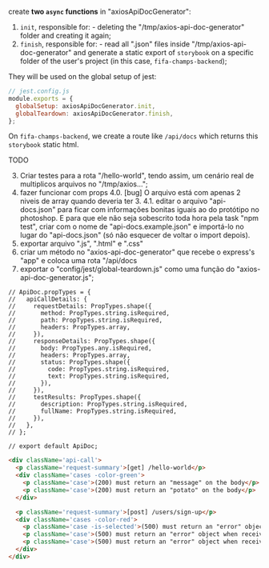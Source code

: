 create **two `async` functions** in "axiosApiDocGenerator":
  1. `init`, responsible for:
    - deleting the "/tmp/axios-api-doc-generator" folder and creating it again;
  2. `finish`, responsible for:
    - read all ".json" files inside "/tmp/axios-api-doc-generator" and generate a static export of `storybook` on a specific folder of the user's project (in this case, `fifa-champs-backend`);

They will be used on the global setup of jest:
```js
// jest.config.js
module.exports = {
  globalSetup: axiosApiDocGenerator.init,
  globalTeardown: axiosApiDocGenerator.finish,
};
```

On `fifa-champs-backend`, we create a route like `/api/docs` which returns this `storybook` static html.

TODO

3. Criar testes para a rota "/hello-world", tendo assim, um cenário real de multiplicos arquivos no "/tmp/axios...";
4. fazer funcionar com props
  4.0. [bug] O arquivo está com apenas 2 niveis de array quando deveria ter 3.
  4.1. editar o arquivo "api-docs.json" para ficar com informações bonitas iguais ao do protótipo no photoshop.
  E para que ele não seja sobescrito toda hora pela task "npm test", criar com o nome de "api-docs.example.json" e importá-lo no lugar do "api-docs.json" (só não esquecer de voltar o import depois).
5. exportar arquivo ".js", ".html" e ".css"
6. criar um método no "axios-api-doc-generator" que recebe o express's "app" e coloca uma rota "/api/docs
7. exportar o "config/jest/global-teardown.js" como uma função do "axios-api-doc-generator.js";

```
// ApiDoc.propTypes = {
//   apiCallDetails: {
//     requestDetails: PropTypes.shape({
//       method: PropTypes.string.isRequired,
//       path: PropTypes.string.isRequired,
//       headers: PropTypes.array,
//     }),
//     responseDetails: PropTypes.shape({
//       body: PropTypes.any.isRequired,
//       headers: PropTypes.array,
//       status: PropTypes.shape({
//         code: PropTypes.string.isRequired,
//         text: PropTypes.string.isRequired,
//       }),
//     }),
//     testResults: PropTypes.shape({
//       description: PropTypes.string.isRequired,
//       fullName: PropTypes.string.isRequired,
//     }),
//   },
// };

// export default ApiDoc;
```

```html
<div className='api-call'>
  <p className='request-summary'>[get] /hello-world</p>
  <div className='cases -color-green'>
    <p className='case'>(200) must return an "message" on the body</p>
    <p className='case'>(200) must return an "potato" on the body</p>
  </div>

  <p className='request-summary'>[post] /users/sign-up</p>
  <div className='cases -color-red'>
    <p className='case -is-selected'>(500) must return an "error" object when receiving an empty "user"</p>
    <p className='case'>(500) must return an "error" object when receiving an empty "user.password"</p>
    <p className='case'>(500) must return an "error" object when receiving an empty "user.password" that is not strong enough</p>
  </div>
</div>
```